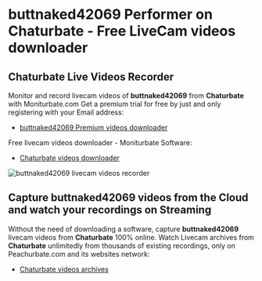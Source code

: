 # buttnaked42069 Performer on Chaturbate - Free LiveCam videos downloader

## Chaturbate Live Videos Recorder

Monitor and record livecam videos of **buttnaked42069** from **Chaturbate** with Moniturbate.com
Get a premium trial for free by just and only registering with your Email address:
* [buttnaked42069 Premium videos downloader](https://moniturbate.com/request-demo-licence-key.html)

Free livecam videos downloader - Moniturbate Software:
* [Chaturbate videos downloader](https://moniturbate.com/moniturbate-download-software.html)

![buttnaked42069 livecam videos recorder](https://peachurnet.com/templates/moniturbate-software.png)


## Capture buttnaked42069 videos from the Cloud and watch your recordings on Streaming

Without the need of downloading a software, capture **buttnaked42069** livecam videos from **Chaturbate** 100% online.
Watch Livecam archives from **Chaturbate** unlimitedly from thousands of existing recordings, only on Peachurbate.com and its websites network:
* [Chaturbate videos archives](https://peachurnet.com/)
